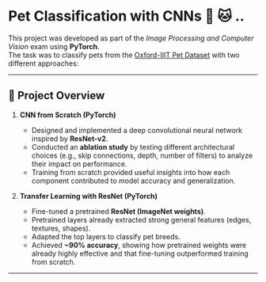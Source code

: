 # Pet Classification with CNNs 🐶 🐱 .. 

This project was developed as part of the *Image Processing and Computer Vision* exam using **PyTorch**.  
The task was to classify pets from the [Oxford-IIIT Pet Dataset](https://www.robots.ox.ac.uk/~vgg/data/pets/) with two different approaches:  

---

## 📌 Project Overview  

1. **CNN from Scratch (PyTorch)**  
   - Designed and implemented a deep convolutional neural network inspired by **ResNet-v2**.  
   - Conducted an **ablation study** by testing different architectural choices (e.g., skip connections, depth, number of filters) to analyze their impact on performance.  
   - Training from scratch provided useful insights into how each component contributed to model accuracy and generalization.  


2. **Transfer Learning with ResNet (PyTorch)**  
   - Fine-tuned a pretrained **ResNet (ImageNet weights)**.  
   - Pretrained layers already extracted strong general features (edges, textures, shapes).  
   - Adapted the top layers to classify pet breeds.  
   - Achieved **~90% accuracy**, showing how pretrained weights were already highly effective and that fine-tuning outperformed training from scratch.  

---

